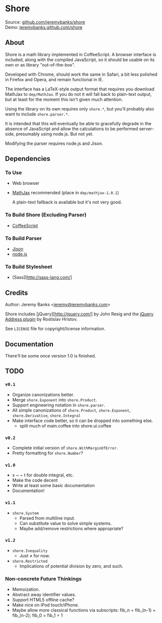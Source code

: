 Shore
=====

Source: [github.com/jeremybanks/shore](http://github.com/jeremybanks/shore)  
Demo: [jeremybanks.github.com/shore](http://jeremybanks.github.com/shore/)

About
-----

Shore is a math library implemented in CoffeeScript. A browser interface is
included, along with the compiled JavaScript, so it should be usable on its
own or as library "out-of-the-box".

Developed with Chrome, should work the same in Safari, a bit less polished in 
Firefox and Opera, and remain functional in IE.

The interface has a LaTeX-style output format that requires you download
MathJax to `dep/MathJax`. If you do not it will fall back to plain-text output,
but at least for the moment this isn't given much attention.

Using the library on its own requires only `shore.*`, but you'll
probably also want to include `shore.parser.*`.

It is intended that this will eventually be able to gracefully degrade in the
absence of JavaScript and allow the calculations to be performed server-side,
presumably using node.js. But not yet.

Modifying the parser requires node.js and Jison.

Dependencies
------------

### To Use

- Web browser
- [MathJax](http://www.mathjax.org/) recommended (place in `dep/mathjax-1.0.1`)
  
  A plain-text fallback is available but it's not very good.

### To Build Shore (Excluding Parser)

- [CoffeeScript](http://jashkenas.github.com/coffee-script/)

### To Build Parser

- [Jison](http://zaach.github.com/jison/)
- [node.js](http://nodejs.org/)

### To Build Stylesheet

- [Sass][http://sass-lang.com/]

Credits
-------

Author: Jeremy Banks <<jeremy@jeremybanks.com>>

Shore includes [jQuery][http://jquery.com/] by John Resig and the
[jQuery Address plugin](http://www.asual.com/jquery/address/) by Rostislav Hristov.

See `LICENSE` file for copyright/license information.

Documentation
-------------

There'll be some once version 1.0 is finished.

TODO
----

### `v0.1`

  - Organize canonizations better.
  - Merge `shore.Exponent` into `shore.Product`.
  - Support engineering notation in `shore.parser`.
  - All simple canonizations of `shore.Product`, `shore.Exponent`,
    `shore.Derivative`, `shore.Integral`
  - Make interface code better, so it can be dropped into something else.
    - split much of main.coffee into shore.ui.coffee

### `v0.2`

  - Complete initial version of `shore.WithMarginOfError`.
  - Pretty formatting for `shore.Number`?

### `v1.0`

  - x ~ ~ t for double integral, etc.
  - Make the code decent
  - Write at least some basic documentation
  - Documentation!

### `v1.1`

  - `shore.System`
    - Parsed from multiline input.
    - Can substitute value to solve simple systems.
    - Maybe add/remove restrictions where appropriate?

### `v1.2`

- `shore.Inequality`
  - Just ≠ for now.
- `shore.Restricted`
  - Implications of potential division by zero, and such.

### Non-concrete Future Thinkings

  - Memoization.
  - Abstract away identifier values.
  - Support HTML5 offline cache?
  - Make nice on iPod touch/iPhone.
  - Maybe allow more classical functions via subscripts:
    fib_n = fib_(n-1) + fib_(n-2); fib_0 = fib_1 = 1
